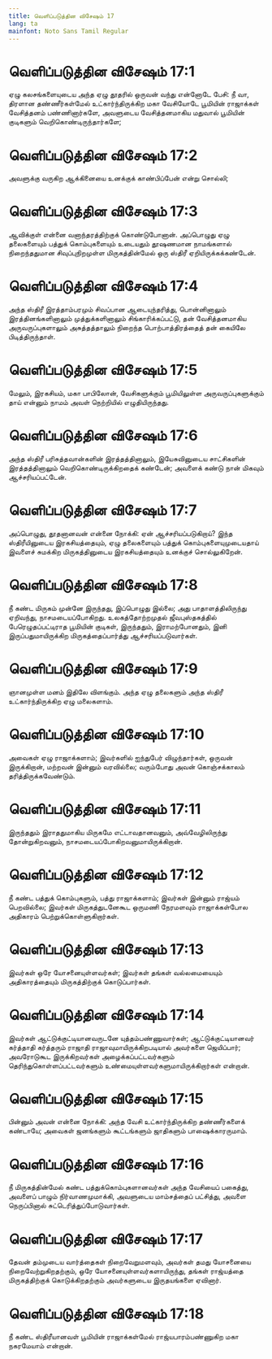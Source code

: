 ```yaml
---
title: வெளிப்படுத்தின விசேஷம் 17
lang: ta
mainfont: Noto Sans Tamil Regular
---
```


# வெளிப்படுத்தின விசேஷம் 17:1

ஏழு கலசங்களையுடைய அந்த ஏழு தூதரில் ஒருவன் வந்து என்னோடே பேசி: நீ வா, திரளான தண்ணீர்கள்மேல் உட்கார்ந்திருக்கிற மகா வேசியோடே பூமியின் ராஜாக்கள் வேசித்தனம் பண்ணினார்களே, அவளுடைய வேசித்தனமாகிய மதுவால் பூமியின் குடிகளும் வெறிகொண்டிருந்தார்களே;

# வெளிப்படுத்தின விசேஷம் 17:2

அவளுக்கு வருகிற ஆக்கினையை உனக்குக் காண்பிப்பேன் என்று சொல்லி;

# வெளிப்படுத்தின விசேஷம் 17:3

ஆவிக்குள் என்னை வனாந்தரத்திற்குக் கொண்டுபோனான். அப்பொழுது ஏழு தலைகளையும் பத்துக் கொம்புகளையும் உடையதும் தூஷணமான நாமங்களால் நிறைந்ததுமான சிவுப்புநிறமுள்ள மிருகத்தின்மேல் ஒரு ஸ்திரீ ஏறியிருக்கக்கண்டேன்.

# வெளிப்படுத்தின விசேஷம் 17:4

அந்த ஸ்திரீ இரத்தாம்பரமும் சிவப்பான ஆடையுந்தரித்து, பொன்னினாலும் இரத்தினங்களினாலும் முத்துக்களினாலும் சிங்காரிக்கப்பட்டு, தன் வேசித்தனமாகிய அருவருப்புகளாலும் அசுத்தத்தாலும் நிறைந்த பொற்பாத்திரத்தைத் தன் கையிலே பிடித்திருந்தாள்.

# வெளிப்படுத்தின விசேஷம் 17:5

மேலும், இரகசியம், மகா பாபிலோன், வேசிகளுக்கும் பூமியிலுள்ள அருவருப்புகளுக்கும் தாய் என்னும் நாமம் அவள் நெற்றியில் எழுதியிருந்தது.

# வெளிப்படுத்தின விசேஷம் 17:6

அந்த ஸ்திரீ பரிசுத்தவான்களின் இரத்தத்தினாலும், இயேசுவினுடைய சாட்சிகளின் இரத்தத்தினாலும் வெறிகொண்டிருக்கிறதைக் கண்டேன்; அவளைக் கண்டு நான் மிகவும் ஆச்சரியப்பட்டேன்.

# வெளிப்படுத்தின விசேஷம் 17:7

அப்பொழுது, தூதனானவன் என்னை நோக்கி: ஏன் ஆச்சரியப்படுகிறாய்? இந்த ஸ்திரீயினுடைய இரகசியத்தையும், ஏழு தலைகளையும் பத்துக் கொம்புகளையுமுடையதாய் இவளைச் சுமக்கிற மிருகத்தினுடைய இரகசியத்தையும் உனக்குச் சொல்லுகிறேன்.

# வெளிப்படுத்தின விசேஷம் 17:8

நீ கண்ட மிருகம் முன்னே இருந்தது, இப்பொழுது இல்லை; அது பாதாளத்திலிருந்து ஏறிவந்து, நாசமடையப்போகிறது. உலகத்தோற்றமுதல் ஜீவபுஸ்தகத்தில் பேரெழுதப்பட்டிராத பூமியின் குடிகள், இருந்ததும், இராமற்போனதும், இனி இருப்பதுமாயிருக்கிற மிருகத்தைப்பார்த்து ஆச்சரியப்படுவார்கள்.

# வெளிப்படுத்தின விசேஷம் 17:9

ஞானமுள்ள மனம் இதிலே விளங்கும். அந்த ஏழு தலைகளும் அந்த ஸ்திரீ உட்கார்ந்திருக்கிற ஏழு மலைகளாம்.

# வெளிப்படுத்தின விசேஷம் 17:10

அவைகள் ஏழு ராஜாக்களாம்; இவர்களில் ஐந்துபேர் விழுந்தார்கள், ஒருவன் இருக்கிறான், மற்றவன் இன்னும் வரவில்லை; வரும்போது அவன் கொஞ்சக்காலம் தரித்திருக்கவேண்டும்.

# வெளிப்படுத்தின விசேஷம் 17:11

இருந்ததும் இராததுமாகிய மிருகமே எட்டாவதானவனும், அவ்வேழிலிருந்து தோன்றுகிறவனும், நாசமடையப்போகிறவனுமாயிருக்கிறான்.

# வெளிப்படுத்தின விசேஷம் 17:12

நீ கண்ட பத்துக் கொம்புகளும், பத்து ராஜாக்களாம்; இவர்கள் இன்னும் ராஜ்யம் பெறவில்லை; இவர்கள் மிருகத்துடனேகூட ஒருமணி நேரமளவும் ராஜாக்கள்போல அதிகாரம் பெற்றுக்கொள்ளுகிறார்கள்.

# வெளிப்படுத்தின விசேஷம் 17:13

இவர்கள் ஒரே யோசனையுள்ளவர்கள்; இவர்கள் தங்கள் வல்லமையையும் அதிகாரத்தையும் மிருகத்திற்குக் கொடுப்பார்கள்.

# வெளிப்படுத்தின விசேஷம் 17:14

இவர்கள் ஆட்டுக்குட்டியானவருடனே யுத்தம்பண்ணுவார்கள்; ஆட்டுக்குட்டியானவர் கர்த்தாதி கர்த்தரும் ராஜாதி ராஜாவுமாயிருக்கிறபடியால் அவர்களை ஜெயிப்பார்; அவரோடுகூட இருக்கிறவர்கள் அழைக்கப்பட்டவர்களும் தெரிந்துகொள்ளப்பட்டவர்களும் உண்மையுள்ளவர்களுமாயிருக்கிறார்கள் என்றான்.

# வெளிப்படுத்தின விசேஷம் 17:15

பின்னும் அவன் என்னை நோக்கி: அந்த வேசி உட்கார்ந்திருக்கிற தண்ணீர்களைக் கண்டாயே; அவைகள் ஜனங்களும் கூட்டங்களும் ஜாதிகளும் பாஷைக்காரருமாம்.

# வெளிப்படுத்தின விசேஷம் 17:16

நீ மிருகத்தின்மேல் கண்ட பத்துக்கொம்புகளானவர்கள் அந்த வேசியைப் பகைத்து, அவளைப் பாழும் நிர்வாணமுமாக்கி, அவளுடைய மாம்சத்தைப் பட்சித்து, அவளை நெருப்பினால் சுட்டெரித்துப்போடுவார்கள்.

# வெளிப்படுத்தின விசேஷம் 17:17

தேவன் தம்முடைய வார்த்தைகள் நிறைவேறுமளவும், அவர்கள் தமது யோசனையை நிறைவேற்றுகிறதற்கும், ஒரே யோசனையுள்ளவர்களாயிருந்து, தங்கள் ராஜ்யத்தை மிருகத்திற்குக் கொடுக்கிறதற்கும் அவர்களுடைய இருதயங்களை ஏவினார்.

# வெளிப்படுத்தின விசேஷம் 17:18

நீ கண்ட ஸ்திரீயானவள் பூமியின் ராஜாக்கள்மேல் ராஜ்யபாரம்பண்ணுகிற மகா நகரமேயாம் என்றான்.

